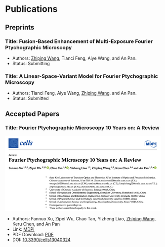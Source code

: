 # Publications

## Preprints
### Title: Fusion-Based Enhancement of Multi-Exposure Fourier Ptychographic Microscopy
- Authors: <u>Zhiping Wang</u>, Tianci Feng, Aiye Wang, and An Pan.
- Status: Submitting

### Title: A Linear-Space-Variant Model for Fourier Ptychographic Microscopy
- Authors: Tianci Feng, Aiye Wang, <u>Zhiping Wang</u>, and An Pan.
- Status: Submitted

## Accepted Papers
### Title: Fourier Ptychographic Microscopy 10 Years on: A Review
![Fourier Ptychographic Microscopy 10 Years on: A Review](./cellsreviews.png)
- Authors: Fannuo Xu, Zipei Wu, Chao Tan, Yizheng Liao, <u>Zhiping Wang</u>, Keru Chen, and An Pan
- Link: [MDPI](https://www.mdpi.com/2073-4409/13/4/324)
- PDF Download: [PDF](./cells-13-00324.pdf)
- DOI: [10.3390/cells13040324](https://doi.org/10.3390/cells13040324)


